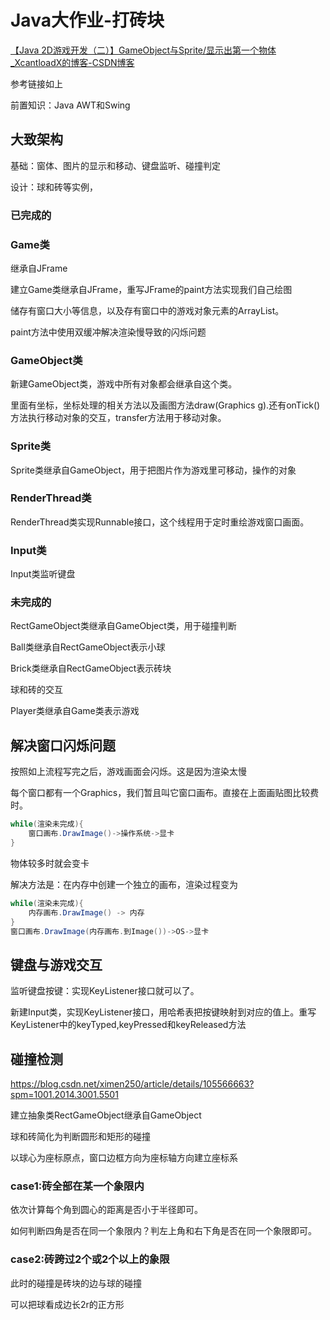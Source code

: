 # Java大作业-打砖块

[【Java 2D游戏开发（二）】GameObject与Sprite/显示出第一个物体_XcantloadX的博客-CSDN博客](https://blog.csdn.net/XcantloadX/article/details/87903319)

参考链接如上

前置知识：Java AWT和Swing

## 大致架构

基础：窗体、图片的显示和移动、键盘监听、碰撞判定

设计：球和砖等实例，

### 已完成的

### Game类

继承自JFrame

建立Game类继承自JFrame，重写JFrame的paint方法实现我们自己绘图

储存有窗口大小等信息，以及存有窗口中的游戏对象元素的ArrayList。

paint方法中使用双缓冲解决渲染慢导致的闪烁问题

### GameObject类

新建GameObject类，游戏中所有对象都会继承自这个类。

里面有坐标，坐标处理的相关方法以及画图方法draw(Graphics g).还有onTick()方法执行移动对象的交互，transfer方法用于移动对象。

### Sprite类

Sprite类继承自GameObject，用于把图片作为游戏里可移动，操作的对象

### RenderThread类

RenderThread类实现Runnable接口，这个线程用于定时重绘游戏窗口画面。

### Input类

Input类监听键盘

### 未完成的

RectGameObject类继承自GameObject类，用于碰撞判断

Ball类继承自RectGameObject表示小球

Brick类继承自RectGameObject表示砖块

球和砖的交互

Player类继承自Game类表示游戏

## 解决窗口闪烁问题

按照如上流程写完之后，游戏画面会闪烁。这是因为渲染太慢

每个窗口都有一个Graphics，我们暂且叫它窗口画布。直接在上面画贴图比较费时。

```java
while(渲染未完成){
	窗口画布.DrawImage()->操作系统->显卡	
}
```

物体较多时就会变卡

解决方法是：在内存中创建一个独立的画布，渲染过程变为

```java
while(渲染未完成){
	内存画布.DrawImage() -> 内存
}
窗口画布.DrawImage(内存画布.到Image())->OS->显卡
```

## 键盘与游戏交互

监听键盘按键：实现KeyListener接口就可以了。

新建Input类，实现KeyListener接口，用哈希表把按键映射到对应的值上。重写KeyListener中的keyTyped,keyPressed和keyReleased方法

## 碰撞检测

https://blog.csdn.net/ximen250/article/details/105566663?spm=1001.2014.3001.5501

建立抽象类RectGameObject继承自GameObject

球和砖简化为判断圆形和矩形的碰撞

以球心为座标原点，窗口边框方向为座标轴方向建立座标系

### case1:砖全部在某一个象限内

依次计算每个角到圆心的距离是否小于半径即可。

如何判断四角是否在同一个象限内？判左上角和右下角是否在同一个象限即可。

### case2:砖跨过2个或2个以上的象限

此时的碰撞是砖块的边与球的碰撞

可以把球看成边长2r的正方形





